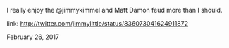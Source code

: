 I really enjoy the @jimmykimmel and Matt Damon feud more than I should. 

link: http://twitter.com/jimmylittle/status/836073041624911872 

February 26, 2017